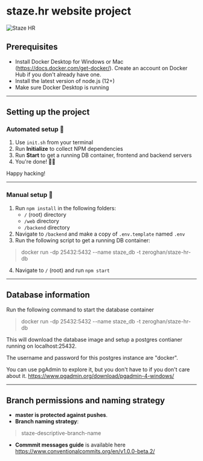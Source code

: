 # staze.hr website project

![Staze HR](https://i.imgur.com/buqWaH0.png)

## Prerequisites

-   Install Docker Desktop for Windows or Mac (https://docs.docker.com/get-docker/). Create an account on Docker Hub if you don't already have one.
-   Install the latest version of node.js (12+)
-   Make sure Docker Desktop is running

---

## Setting up the project

### Automated setup 💨

1. Use `init.sh` from your terminal
2. Run **Initialize** to collect NPM dependencies
3. Run **Start** to get a running DB container, frontend and backend servers
4. You're done! 🎉🥳

Happy hacking!

---

### Manual setup 🔨

1. Run `npm install` in the following folders:
    - `/` (root) directory
    - `/web` directory
    - `/backend` directory
2. Navigate to `/backend` and make a copy of `.env.template` named `.env`
3. Run the following script to get a running DB container:

> docker run -dp 25432:5432 --name staze_db -t zeroghan/staze-hr-db

4. Navigate to `/` (root) and run `npm start`

---

## Database information

Run the following command to start the database container

> docker run -dp 25432:5432 --name staze_db -t zeroghan/staze-hr-db

This will download the database image and setup a postgres contianer running on localhost:25432.

The username and password for this postgres instance are "docker".

You can use pgAdmin to explore it, but you don't have to if you don't care about it. https://www.pgadmin.org/download/pgadmin-4-windows/

---

## Branch permissions and naming strategy

-   **master is protected against pushes**.
-   **Branch naming strategy**:

> staze-descriptive-branch-name

-   **Commmit messages guide** is available here https://www.conventionalcommits.org/en/v1.0.0-beta.2/
